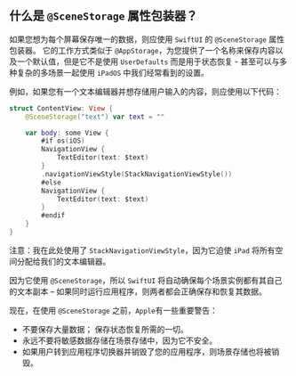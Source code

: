 什么是 `@SceneStorage` 属性包装器？
---

如果您想为每个屏幕保存唯一的数据，则应使用 `SwiftUI` 的 `@SceneStorage` 属性包装器。 它的工作方式类似于 `@AppStorage`，为您提供了一个名称来保存内容以及一个默认值，但是它不是使用 `UserDefaults` 而是用于状态恢复 - 甚至可以与多种复杂的多场景一起使用 `iPadOS` 中我们经常看到的设置。

例如，如果您有一个文本编辑器并想存储用户输入的内容，则应使用以下代码：

```swift
struct ContentView: View {
    @SceneStorage("text") var text = ""

    var body: some View {
        #if os(iOS)
        NavigationView {
            TextEditor(text: $text)
        }
        .navigationViewStyle(StackNavigationViewStyle())
        #else
        NavigationView {
            TextEditor(text: $text)
        }
        #endif
    }
}
```

注意：我在此处使用了 `StackNavigationViewStyle`，因为它迫使 `iPad` 将所有空间分配给我们的文本编辑器。

因为它使用 `@SceneStorage`，所以 `SwiftUI` 将自动确保每个场景实例都有其自己的文本副本 – 如果同时运行应用程序，则两者都会正确保存和恢复其数据。

现在，在使用 `@SceneStorage` 之前，`Apple`有一些重要警告：

- 不要保存大量数据； 保存状态恢复所需的一切。
- 永远不要将敏感数据存储在场景存储中，因为它不安全。
- 如果用户转到应用程序切换器并销毁了您的应用程序，则场景存储也将被销毁。